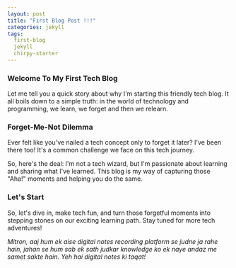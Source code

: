 ```yaml
---
layout: post
title: "First Blog Post !!!"
categories: jekyll
tags:
  first-blog
  jekyll
  chirpy-starter
---
```


### Welcome To My First Tech Blog

Let me tell you a quick story about why I'm starting this friendly tech blog. It all boils down to
a simple truth: in the world of technology and programming, we learn, we forget and then we relearn.


### Forget-Me-Not Dilemma

Ever felt like you've nailed a tech concept only to forget it later? I've been there too! It's a
common challenge we face on this tech journey.

So, here's the deal: I'm not a tech wizard, but I'm passionate about learning and sharing what I've
learned. This blog is my way of capturing those "Aha!" moments and helping you do the same.

### Let's Start

So, let's dive in, make tech fun, and turn those forgetful moments into stepping stones on our
exciting learning path. Stay tuned for more tech adventures!


_Mitron, aaj hum ek aise digital notes recording platform se judne ja rahe hain, jahan se hum sab
ek sath judkar knowledge ko ek naye andaz me samet sakte hain. Yeh hai digital notes ki taqat!_